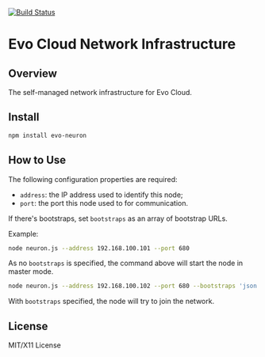 [![Build Status](https://travis-ci.org/evo-cloud/neuron.png?branch=master)](https://travis-ci.org/evo-cloud/neuron)

# Evo Cloud Network Infrastructure

## Overview

The self-managed network infrastructure for Evo Cloud.

## Install

```bash
npm install evo-neuron
```

## How to Use

The following configuration properties are required:
- `address`: the IP address used to identify this node;
- `port`: the port this node used to for communication.

If there's bootstraps, set `bootstraps` as an array of bootstrap URLs.

Example:

```bash
node neuron.js --address 192.168.100.101 --port 680
```

As no `bootstraps` is specified, the command above will start the node in master mode.

```bash
node neuron.js --address 192.168.100.102 --port 680 --bootstraps 'json:["http://192.168.100.101:680"]'
```

With `bootstraps` specified, the node will try to join the network.

## License

MIT/X11 License
